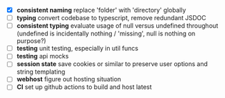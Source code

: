 - [x] **consistent naming** replace 'folder' with 'directory' globally
- [ ] **typing** convert codebase to typescript, remove redundant JSDOC
- [ ] **consistent typing** evaluate usage of null versus undefined throughout (undefined is incidentally nothing / 'missing', null is nothing on purpose?)
- [ ] **testing** unit testing, especially in util funcs
- [ ] **testing** api mocks
- [ ] **session state** save cookies or similar to preserve user options and string templating
- [ ] **webhost** figure out hosting situation
- [ ] **CI** set up github actions to build and host latest
